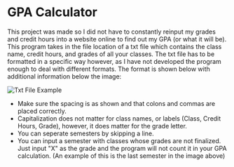 # GPA Calculator

This project was made so I did not have to constantly reinput my grades and credit hours into a website online to find out my GPA (or what it will be). This program takes in the file location of a txt file which contains the class name, credit hours, and grades of all your classes. The txt file has to be formatted in a specific way however, as I have not developed the program enough to deal with different formats. The format is shown below with additional information below the image:

![Txt File Example](https://user-images.githubusercontent.com/80684956/223346562-a321e349-3c17-42af-9bb2-a4ba7ea78356.png)

- Make sure the spacing is as shown and that colons and commas are placed correctly.
- Capitalization does not matter for class names, or labels (Class, Credit Hours, Grade), however, it does matter for the grade letter.
- You can seperate semesters by skipping a line.
- You can input a semester with classes whose grades are not finalized. Just input "X" as the grade and the program will not count it in your GPA calculation. (An example of this is the last semester in the image above)
